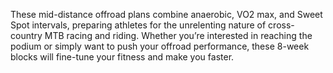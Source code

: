 These mid-distance offroad plans combine anaerobic, VO2 max, and Sweet Spot intervals, preparing athletes for the unrelenting nature of cross-country MTB racing and riding. Whether you’re interested in reaching the podium or simply want to push your offroad performance, these 8-week blocks will fine-tune your fitness and make you faster.